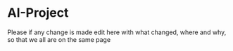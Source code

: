 # AI-Project

Please if any change is made edit here with what changed, where and why, so that we all are on the same page
